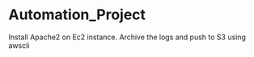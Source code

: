 # Automation_Project

Install Apache2 on Ec2 instance.
Archive the logs and push to S3 using awscli
